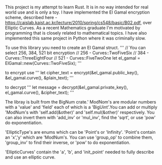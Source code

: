 This project is my attempt to learn Rust. It is in no way intended for real world use and is only a toy. I have implemented the El Gamal encryption scheme, described here - https://caislab.kaist.ac.kr/lecture/2010/spring/cs548/basic/B02.pdf, over Elliptic Curves. As a recent Mathematics graduate I'm motivated by programming that is closely related to mathematical topics. I have also implemented this same project in Python where it was criminally slow.

To use this library you need to create an El Gamal struct.
'''
// You can select 256, 384, 521 bit encryption
// 256 - Curves::TwoFiveSix
// 384 - Curves::ThreeEightFour
// 521 - Curves::FiveTwoOne
let el_gamal = ElGamal::new(Curves::TwoFiveSix);
'''

to encrypt use
'''
let cipher_text = encrypt(&el_gamal.public_key(), &el_gamal.curve(), &plain_text);
'''

to decrypt
'''
let message = decrypt(&el_gamal.private_key(), el_gamal.curve(), &cipher_text);
'''

The libray is built from the BigNum crate.' ModNom's are modular numbers with a 'value' and 'field' each of which is a 'BigUint'.You can add or multiply 'ModNum's with 'self.add(&other)' and 'self.mul(&other)' respectively. You can also invert them with 'add_inv' or 'mul_inv', find the 'sqrt', or use 'pow' do exponentiation.


'EllipticType's are enums which can be 'Point's or 'Infinity'. 'Point's contain an 'x','y' which are 'ModNum's. You can use 'group_op' to combine them, 'group_inv' to find their inverse, or 'pow' to do exponentiation.

'EllipticCurves' contain the 'a', 'b', and 'init_point' needed to fully describe and use an elliptic curve.